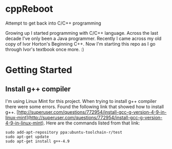 # cppReboot
Attempt to get back into C/C++ programming

Growing up I started programming with C/C++ language. Across the last decade I've only been a Java programmer. Recently I came across my old copy of Ivor Horton's Beginning C++. Now I'm starting this repo as I go through Ivor's textbook once more. :)

# Getting Started
## Install g++ compiler
I'm using Linux Mint for this project. When trying to install g++ compiler there were some errors. Found the following link that showed how to install g++. [http://superuser.com/questions/772954/install-gcc-g-version-4-9-in-linux-mint](http://superuser.com/questions/772954/install-gcc-g-version-4-9-in-linux-mint).
Here are the commands listed from that link:
```shell
sudo add-apt-repository ppa:ubuntu-toolchain-r/test
sudo apt-get update
sudo apt-get install g++-4.9
```
